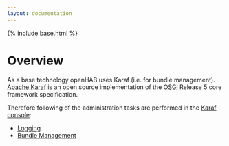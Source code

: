 ```yaml
---
layout: documentation
---
```


{% include base.html %}

# Overview

As a base technology openHAB uses Karaf (i.e. for bundle management). [Apache Karaf](http://karaf.apache.org/) is an open source implementation of the [OSGi](https://en.wikipedia.org/wiki/OSGi) Release 5 core framework specification.

Therefore following of the administration tasks are performed in the [Karaf console](console.html):

- [Logging](logging.html)
- [Bundle Management](bundles.html)

<br>
<br>
<br>
<br>
<br>
<br>
<br>
<br>
<br>
<br>
<br>
<br>
<br>
<br>
<br>
<br>
<br>
<br>
<br>
<br>
<br>
<!-- The BRs are a very bad implementation of a bad work around in order to move the horicontal scroll bar to the bottom of the sreen -->
